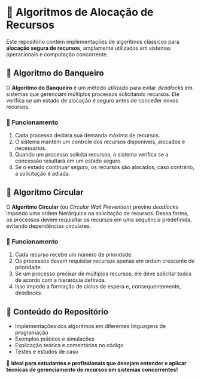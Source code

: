 # 📌 Algoritmos de Alocação de Recursos

Este repositório contém implementações de algoritmos clássicos para **alocação segura de recursos**, amplamente utilizados em sistemas operacionais e computação concorrente.

## 🏦 Algoritmo do Banqueiro
O **Algoritmo do Banqueiro** é um método utilizado para evitar *deadlocks* em sistemas que gerenciam múltiplos processos solicitando recursos. Ele verifica se um estado de alocação é seguro antes de conceder novos recursos.

### 🔹 Funcionamento
1. Cada processo declara sua demanda máxima de recursos.
2. O sistema mantém um controle dos recursos disponíveis, alocados e necessários.
3. Quando um processo solicita recursos, o sistema verifica se a concessão resultará em um estado seguro.
4. Se o estado continuar seguro, os recursos são alocados; caso contrário, a solicitação é adiada.

## 🔄 Algoritmo Circular
O **Algoritmo Circular** (ou *Circular Wait Prevention*) previne *deadlocks* impondo uma ordem hierárquica na solicitação de recursos. Dessa forma, os processos devem requisitar os recursos em uma sequência predefinida, evitando dependências circulares.

### 🔹 Funcionamento
1. Cada recurso recebe um número de prioridade.
2. Os processos devem requisitar recursos apenas em ordem crescente de prioridade.
3. Se um processo precisar de múltiplos recursos, ele deve solicitar todos de acordo com a hierarquia definida.
4. Isso impede a formação de ciclos de espera e, consequentemente, *deadlocks*.

## 🚀 Conteúdo do Repositório
- Implementações dos algoritmos em diferentes linguagens de programação
- Exemplos práticos e simulações
- Explicação teórica e comentários no código
- Testes e estudos de caso

📌 **Ideal para estudantes e profissionais que desejam entender e aplicar técnicas de gerenciamento de recursos em sistemas concorrentes!**
